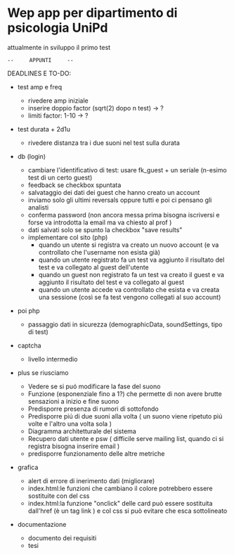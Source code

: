 # Wep app per dipartimento di psicologia UniPd
attualmente in sviluppo il primo test 


	--     APPUNTI     --

DEADLINES E TO-DO:

- test amp e freq
	- rivedere amp iniziale
	- inserire doppio factor (sqrt(2) dopo n test) -> ?
	- limiti factor: 1-10                        -> ?

- test durata + 2d1u
	- rivedere distanza tra i due suoni nel test sulla durata

- db (login)
	- cambiare l'identificativo di test: usare fk_guest + un seriale (n-esimo test di un certo guest)
	- feedback se checkbox spuntata
	- salvataggio dei dati dei guest che hanno creato un account
	- inviamo solo gli ultimi reversals oppure tutti e poi ci pensano gli analisti
	- conferma password (non ancora messa prima bisogna iscriversi e forse va introdotta la email ma va chiesto al prof )
	- dati salvati solo se spunto la checkbox "save results"
	- implementare col sito (php)
		- quando un utente si registra va creato un nuovo account (e va controllato che l'username non esista già)
		- quando un utente registrato fa un test va aggiunto il risultato del test e va collegato al guest dell'utente
		- quando un guest non registrato fa un test va creato il guest e va aggiunto il risultato del test e va collegato al guest
		- quando un utente accede va controllato che esista e va creata una sessione (così se fa test vengono collegati al suo account)

- poi php
	- passaggio dati in sicurezza (demographicData, soundSettings, tipo di test)
	
- captcha
	- livello intermedio

- plus se riusciamo
	- Vedere se si puó modificare la fase del suono
	- Funzione (esponenziale fino a 1?) che permette di non avere brutte sensazioni a inizio e fine suono 
	- Predisporre presenza di rumori di sottofondo 
	- Predisporre piú di due suoni alla volta ( un suono viene ripetuto piú volte e l'altro una volta sola )
	- Diagramma architetturale del sistema
	- Recupero dati utente e psw ( difficile serve mailing list, quando ci si registra bisogna inserire email )
	- predisporre funzionamento delle altre metriche
	
- grafica
	- alert di errore di inerimento dati (migliorare)
	- index.html:le funzioni che cambiano il colore potrebbero essere sostituite con del css
	- index.html:la funzione "onclick" delle card può essere sostituita dall'href (è un tag link <a>) e col css si può evitare che esca sottolineato

- documentazione
	- documento dei requisiti
	- tesi
	

